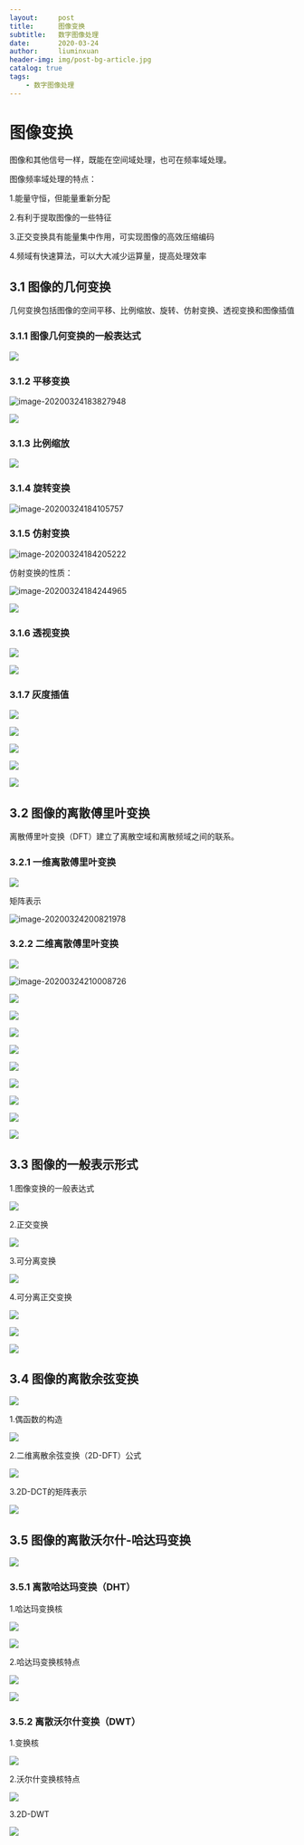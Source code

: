 ```yaml
---
layout:     post
title:      图像变换
subtitle:   数字图像处理
date:       2020-03-24
author:     liuminxuan
header-img: img/post-bg-article.jpg
catalog: true
tags:
    - 数字图像处理
---
```


# 图像变换

图像和其他信号一样，既能在空间域处理，也可在频率域处理。

图像频率域处理的特点：

1.能量守恒，但能量重新分配

2.有利于提取图像的一些特征

3.正交变换具有能量集中作用，可实现图像的高效压缩编码

4.频域有快速算法，可以大大减少运算量，提高处理效率

## 3.1 图像的几何变换

几何变换包括图像的空间平移、比例缩放、旋转、仿射变换、透视变换和图像插值

### 3.1.1 图像几何变换的一般表达式

![](https://markdownimages.oss-cn-beijing.aliyuncs.com/img/20200324154036.png)

### 3.1.2 平移变换

![image-20200324183827948](C:\Users\LiuMinXuan\AppData\Roaming\Typora\typora-user-images\image-20200324183827948.png)

![](https://markdownimages.oss-cn-beijing.aliyuncs.com/img/20200324183837.png)

### 3.1.3 比例缩放

![](https://markdownimages.oss-cn-beijing.aliyuncs.com/img/20200324184005.png)

### 3.1.4 旋转变换

![image-20200324184105757](C:\Users\LiuMinXuan\AppData\Roaming\Typora\typora-user-images\image-20200324184105757.png)

### 3.1.5 仿射变换

![image-20200324184205222](C:\Users\LiuMinXuan\AppData\Roaming\Typora\typora-user-images\image-20200324184205222.png)

仿射变换的性质：

![image-20200324184244965](C:\Users\LiuMinXuan\AppData\Roaming\Typora\typora-user-images\image-20200324184244965.png)

![](https://markdownimages.oss-cn-beijing.aliyuncs.com/img/20200324184333.png)

### 3.1.6 透视变换

![](https://markdownimages.oss-cn-beijing.aliyuncs.com/img/20200324184511.png)

![](https://markdownimages.oss-cn-beijing.aliyuncs.com/img/20200324184538.png)

### 3.1.7 灰度插值

![](https://markdownimages.oss-cn-beijing.aliyuncs.com/img/20200324184711.png)

![](https://markdownimages.oss-cn-beijing.aliyuncs.com/img/20200324184725.png)

![](https://markdownimages.oss-cn-beijing.aliyuncs.com/img/20200324184748.png)

![](https://markdownimages.oss-cn-beijing.aliyuncs.com/img/20200324184806.png)

![](https://markdownimages.oss-cn-beijing.aliyuncs.com/img/20200324184819.png)

## 3.2 图像的离散傅里叶变换

离散傅里叶变换（DFT）建立了离散空域和离散频域之间的联系。

### 3.2.1 一维离散傅里叶变换

![](https://markdownimages.oss-cn-beijing.aliyuncs.com/img/20200324200705.png)

矩阵表示

![image-20200324200821978](C:\Users\LiuMinXuan\AppData\Roaming\Typora\typora-user-images\image-20200324200821978.png)

### 3.2.2 二维离散傅里叶变换

![](https://markdownimages.oss-cn-beijing.aliyuncs.com/img/20200324205850.png)

![image-20200324210008726](C:\Users\LiuMinXuan\AppData\Roaming\Typora\typora-user-images\image-20200324210008726.png)

![](https://markdownimages.oss-cn-beijing.aliyuncs.com/img/20200324210050.png)

![](https://markdownimages.oss-cn-beijing.aliyuncs.com/img/20200324210138.png)

![](https://markdownimages.oss-cn-beijing.aliyuncs.com/img/20200324210154.png)

![](https://markdownimages.oss-cn-beijing.aliyuncs.com/img/20200324210216.png)

![](https://markdownimages.oss-cn-beijing.aliyuncs.com/img/20200324210245.png)

![](https://markdownimages.oss-cn-beijing.aliyuncs.com/img/20200324210312.png)

![](https://markdownimages.oss-cn-beijing.aliyuncs.com/img/20200324210336.png)

![](https://markdownimages.oss-cn-beijing.aliyuncs.com/img/20200324210357.png)

![](https://markdownimages.oss-cn-beijing.aliyuncs.com/img/20200324210413.png)

## 3.3 图像的一般表示形式

1.图像变换的一般表达式

![](https://markdownimages.oss-cn-beijing.aliyuncs.com/img/20200324212346.png)

2.正交变换

![](https://markdownimages.oss-cn-beijing.aliyuncs.com/img/20200324212442.png)

3.可分离变换

![](https://markdownimages.oss-cn-beijing.aliyuncs.com/img/20200324212508.png)

4.可分离正交变换

![](https://markdownimages.oss-cn-beijing.aliyuncs.com/img/20200324212611.png)

![](https://markdownimages.oss-cn-beijing.aliyuncs.com/img/20200324212643.png)

![](https://markdownimages.oss-cn-beijing.aliyuncs.com/img/20200324212702.png)

## 3.4 图像的离散余弦变换

![](https://markdownimages.oss-cn-beijing.aliyuncs.com/img/20200324212915.png)

1.偶函数的构造

![](https://markdownimages.oss-cn-beijing.aliyuncs.com/img/20200324213003.png)

2.二维离散余弦变换（2D-DFT）公式

![](https://markdownimages.oss-cn-beijing.aliyuncs.com/img/20200324213055.png)

3.2D-DCT的矩阵表示

![](https://markdownimages.oss-cn-beijing.aliyuncs.com/img/20200324213159.png)

## 3.5 图像的离散沃尔什-哈达玛变换

![](https://markdownimages.oss-cn-beijing.aliyuncs.com/img/20200324214740.png)

### 3.5.1 离散哈达玛变换（DHT）

1.哈达玛变换核

![](https://markdownimages.oss-cn-beijing.aliyuncs.com/img/20200324214836.png)

![](https://markdownimages.oss-cn-beijing.aliyuncs.com/img/20200324214900.png)

2.哈达玛变换核特点

![](https://markdownimages.oss-cn-beijing.aliyuncs.com/img/20200324214954.png)

![](https://markdownimages.oss-cn-beijing.aliyuncs.com/img/20200324215012.png)

### 3.5.2 离散沃尔什变换（DWT）

1.变换核

![](https://markdownimages.oss-cn-beijing.aliyuncs.com/img/20200324215142.png)

2.沃尔什变换核特点

![](https://markdownimages.oss-cn-beijing.aliyuncs.com/img/20200324215218.png)

3.2D-DWT

![](https://markdownimages.oss-cn-beijing.aliyuncs.com/img/20200324215252.png)